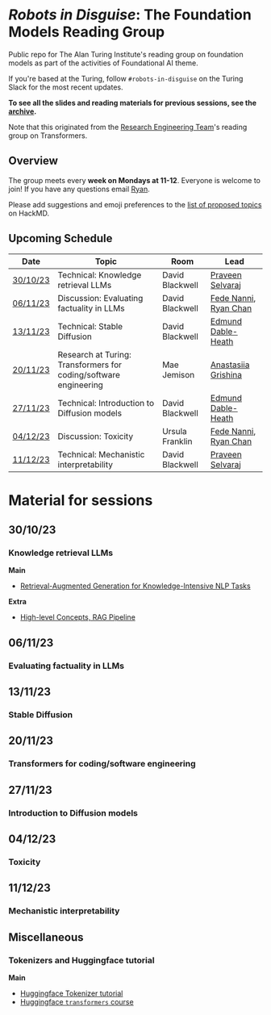 # _Robots in Disguise_: The Foundation Models Reading Group

Public repo for The Alan Turing Institute's reading group on foundation models as part of the activities of Foundational AI theme.

If you're based at the Turing, follow `#robots-in-disguise` on the Turing Slack for the most recent updates.

**To see all the slides and reading materials for previous sessions, see the [archive](PREVIOUS.md).**

Note that this originated from the [Research Engineering Team](https://www.turing.ac.uk/research-engineering)'s reading group on Transformers.

## Overview

The group meets every <b>week on Mondays at 11-12</b>. Everyone is welcome to join! If you have any questions email [Ryan](mailto:rchan@turing.ac.uk).

Please add suggestions and emoji preferences to the [list of proposed topics](https://hackmd.io/4zHl_1G6Se-yumHTN48dqg?both) on HackMD.

## Upcoming Schedule

|Date | Topic | Room | Lead |
| --- | ----- | ---- | ---- |
| [30/10/23](#301023) | Technical: Knowledge retrieval LLMs | David Blackwell | [Praveen Selvaraj](https://github.com/pravsels) |
| [06/11/23](#061123) | Discussion: Evaluating factuality in LLMs | David Blackwell | [Fede Nanni](https://github.com/fedenanni), [Ryan Chan](https://github.com/rchan26) |
| [13/11/23](#131123) | Technical: Stable Diffusion | David Blackwell | [Edmund Dable-Heath](https://github.com/eddableheath) |
| [20/11/23](#201123) | Research at Turing: Transformers for coding/software engineering | Mae Jemison | [Anastasiia Grishina](https://www.turing.ac.uk/people/enrichment-students/anastasiia-grishina) |
| [27/11/23](#271123) | Technical: Introduction to Diffusion models | David Blackwell | [Edmund Dable-Heath](https://github.com/eddableheath) |
| [04/12/23](#041223) | Discussion: Toxicity | Ursula Franklin | [Fede Nanni](https://github.com/fedenanni), [Ryan Chan](https://github.com/rchan26) |
| [11/12/23](#111223) | Technical: Mechanistic interpretability | David Blackwell | [Praveen Selvaraj](https://github.com/pravsels) |

# Material for sessions

## 30/10/23
### Knowledge retrieval LLMs

**Main**
- [Retrieval-Augmented Generation for Knowledge-Intensive NLP Tasks](https://arxiv.org/abs/2005.11401)

**Extra**
- [High-level Concepts, RAG Pipeline](https://docs.llamaindex.ai/en/latest/getting_started/concepts.html)

## 06/11/23
### Evaluating factuality in LLMs

## 13/11/23
### Stable Diffusion

## 20/11/23
### Transformers for coding/software engineering

## 27/11/23
### Introduction to Diffusion models

## 04/12/23
### Toxicity

## 11/12/23
### Mechanistic interpretability

## Miscellaneous

### Tokenizers and Huggingface tutorial

**Main**
- [Huggingface Tokenizer tutorial](https://huggingface.co/learn/nlp-course/chapter2/4?fw=pt)
- [Huggingface `transformers` course](https://huggingface.co/learn/nlp-course/chapter2/1?fw=pt)
